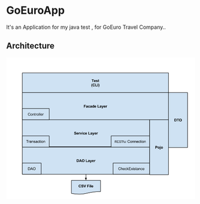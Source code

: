 # GoEuroApp
It's an Application for my java test , for GoEuro Travel Company..

## Architecture
![alt tag](https://github.com/ahmedami/GoEuroApp/blob/master/Architecture.png)
